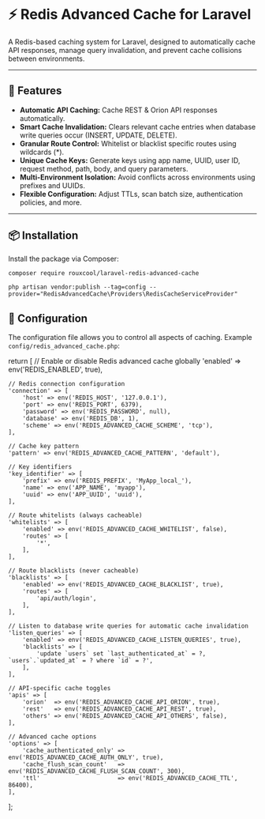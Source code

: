 # ⚡ Redis Advanced Cache for Laravel

A Redis-based caching system for Laravel, designed to automatically cache API responses, manage query invalidation, and prevent cache collisions between environments.

---

## 🚀 Features

- **Automatic API Caching:** Cache REST & Orion API responses automatically.  
- **Smart Cache Invalidation:** Clears relevant cache entries when database write queries occur (INSERT, UPDATE, DELETE).  
- **Granular Route Control:** Whitelist or blacklist specific routes using wildcards (*).  
- **Unique Cache Keys:** Generate keys using app name, UUID, user ID, request method, path, body, and query parameters.  
- **Multi-Environment Isolation:** Avoid conflicts across environments using prefixes and UUIDs.  
- **Flexible Configuration:** Adjust TTLs, scan batch size, authentication policies, and more.

---

## 📦 Installation

Install the package via Composer:

```bash
composer require rouxcool/laravel-redis-advanced-cache
```

```
php artisan vendor:publish --tag=config --provider="RedisAdvancedCache\Providers\RedisCacheServiceProvider"
```

## 🧩 Configuration

The configuration file allows you to control all aspects of caching. Example ``config/redis_advanced_cache.php``:

return [
    // Enable or disable Redis advanced cache globally
    'enabled' => env('REDIS_ENABLED', true),

    // Redis connection configuration
    'connection' => [
        'host' => env('REDIS_HOST', '127.0.0.1'),
        'port' => env('REDIS_PORT', 6379),
        'password' => env('REDIS_PASSWORD', null),
        'database' => env('REDIS_DB', 1),
        'scheme' => env('REDIS_ADVANCED_CACHE_SCHEME', 'tcp'),
    ],

    // Cache key pattern
    'pattern' => env('REDIS_ADVANCED_CACHE_PATTERN', 'default'),

    // Key identifiers
    'key_identifier' => [
        'prefix' => env('REDIS_PREFIX', 'MyApp_local_'),
        'name' => env('APP_NAME', 'myapp'),
        'uuid' => env('APP_UUID', 'uuid'),
    ],

    // Route whitelists (always cacheable)
    'whitelists' => [
        'enabled' => env('REDIS_ADVANCED_CACHE_WHITELIST', false),
        'routes' => [
            '*',
        ],
    ],

    // Route blacklists (never cacheable)
    'blacklists' => [
        'enabled' => env('REDIS_ADVANCED_CACHE_BLACKLIST', true),
        'routes' => [
            'api/auth/login',
        ],
    ],

    // Listen to database write queries for automatic cache invalidation
    'listen_queries' => [
        'enabled' => env('REDIS_ADVANCED_CACHE_LISTEN_QUERIES', true),
        'blacklists' => [
            'update `users` set `last_authenticated_at` = ?, `users`.`updated_at` = ? where `id` = ?',
        ],
    ],

    // API-specific cache toggles
    'apis' => [
        'orion'  => env('REDIS_ADVANCED_CACHE_API_ORION', true),
        'rest'   => env('REDIS_ADVANCED_CACHE_API_REST', true),
        'others' => env('REDIS_ADVANCED_CACHE_API_OTHERS', false),
    ],

    // Advanced cache options
    'options' => [
        'cache_authenticated_only' => env('REDIS_ADVANCED_CACHE_AUTH_ONLY', true),
        'cache_flush_scan_count'   => env('REDIS_ADVANCED_CACHE_FLUSH_SCAN_COUNT', 300),
        'ttl'                      => env('REDIS_ADVANCED_CACHE_TTL', 86400),
    ],
];
